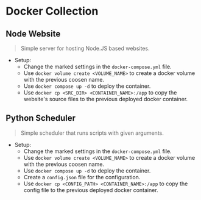 # Docker Collection

## Node Website

> Simple server for hosting Node.JS based websites.

- Setup:
    - Change the marked settings in the `docker-compose.yml` file.
    - Use `docker volume create <VOLUME_NAME>` to create a docker volume with the previous coosen name.
    - Use `docker compose up -d` to deploy the container.
    - Use `docker cp <SRC_DIR> <CONTAINER_NAME>:/app` to copy the website's source files to the previous deployed docker container.

## Python Scheduler

> Simple scheduler that runs scripts with given arguments.

- Setup:
    - Change the marked settings in the `docker-compose.yml` file.
    - Use `docker volume create <VOLUME_NAME>` to create a docker volume with the previous coosen name.
    - Use `docker compose up -d` to deploy the container.
    - Create a `config.json` file for the configuration.
    - Use `docker cp <CONFIG_PATH> <CONTAINER_NAME>:/app` to copy the config file to the previous deployed docker container.
